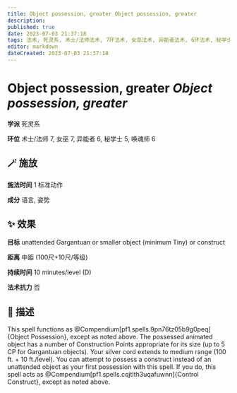 ```yaml
---
title: Object possession, greater Object possession, greater
description: 
published: true
date: 2023-07-03 21:37:18
tags: 法术, 死灵系, 术士/法师法术, 7环法术, 女巫法术, 异能者法术, 6环法术, 秘学士法术, 5环法术, 唤魂师法术
editor: markdown
dateCreated: 2023-07-03 21:37:18
---
```


# **Object possession, greater** *Object possession, greater*

**学派** 死灵系 

**环位** 术士/法师 7, 女巫 7, 异能者 6, 秘学士 5, 唤魂师 6

## 🪄 施放

**施法时间** 1 标准动作

**成分** 语言, 姿势

## ✨ 效果 

**目标** unattended Gargantuan or smaller object (minimum Tiny) or construct 

**距离** 中距 (100尺+10尺/等级)  

**持续时间** 10 minutes/level (D) 

**法术抗力** 否

## 📖 描述

This spell functions as @Compendium[pf1.spells.9pn76tz05b9g0peq]{Object Possession}, except as noted above. The possessed animated object has a number of Construction Points appropriate for its size (up to 5 CP for Gargantuan objects). Your silver cord extends to medium range (100 ft. + 10 ft./level). You can attempt to possess a construct instead of an unattended object as your first possession with this spell. If you do, this spell acts as @Compendium[pf1.spells.cqjtlth3uqafuwnn]{Control Construct}, except as noted above.
    